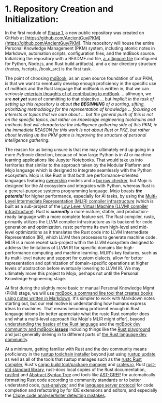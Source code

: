 # 1. **Repository Creation and Initialization:** 

In the first module of [Phase 1](/1.md), a new public repository was created on GitHub at [https://github.com/AncientGuy/PKM](https://github.com/AncientGuy/PKM). This repository will house the entire Personal Knowledge Management (PKM) system, including atomic notes in Markdown, automation scripts, configuration files, and the mdBook source. Initializing the repository with a README.md file, [a .gitignore file](https://github.com/groda/the_ultimate_gitignore_guide) (configured for Python, Node.js, and Rust build artifacts), and a clear directory structure (/notes, /scripts, /book\_src) is the first task. 

The point of choosing [mdBook](https://rust-lang.github.io/mdBook/), as an open source foundation of our PKM, is that we want to eventually develop enough proficiency in the specific use of mdBook and the Rust language that mdBook is written in, that we can seriously [entertain thoughts of of contributing to mdBook](https://github.com/rust-lang/mdBook/blob/master/CONTRIBUTING.md) ... although, we are ***not yet*** sure of committing to that objective ... but *implicit in the task of setting up this repository is about* ***the BEGINNING*** *of a sorting, sifting, prioritizing methodology for the representation of knowledge ... focusing on interests or topics that we care about ... but the general push of this is not on the specific topics, but rather on knowledge engineering toolchains and methods that will characterize the intelligence gathering side of this PKM, ie the immediate REASON for this work is not about Rust or PKE, but rather about leveling up the PKM game is improving the structure of personal intelligence gathering*.  

The reason for us being unsure is that me may ultimately end up going in a more *Pythonic* direction, because of how large Python is in AI or machine learning applications like Jupyter Notebooks. That would take us into territories that similar to the approach taken by the Modular Platform and Mojo language which is designed to integrate seamlessly with the Python ecosystem. Mojo is like Rust in that both are performance-oriented languages featuring [ownership](https://doc.rust-lang.org/book/ch04-00-understanding-ownership.html) models and a [borrow checker](https://doc.rust-lang.org/1.8.0/book/references-and-borrowing.html), but Mojo is designed for the AI ecosystem and integrates with Python, whereas Rust is a general-purpose systems programming language. Mojo boasts ***the potential*** for higher performance, especially for AI tasks, by using the [Multi-Level Intermediate Representation (MLIR) compiler infrastructure](https://www.modular.com/blog/democratizing-ai-compute-part-8-what-about-the-mlir-compiler-infrastructure) (which is built as a sub-project of the [Low Level Virtual Machine (LLVM) compiler infrastructure](https://github.com/llvm/llvm-project)). Rust is ***currently*** a more mature, stable, and production-ready language with a more complete feature set. The Rust compiler, rustc, primarily utilizes the LLVM compiler infrastructure as its backend for code generation and optimization. rustc performs its own high-level and mid-level optimizations as it translates the Rust code into LLVM Intermediate Representation (IR), which LLVM then processes to generate machine code. MLIR is a more recent sub-project within the LLVM ecosystem designed to address the limitations of LLVM IR for specific domains like high-performance computing and machine learning. MLIR's key features, such as its multi-level nature and support for custom dialects, allow for better representation and optimization of domain-specific operations at higher levels of abstraction before eventually lowering to LLVM IR. We may ultimately move this project to Mojo, perhaps not until the Personal Knowledge Engineering stage.

At first during the slightly more basic or manual Personal Knowledge Mgmt (PKM) stage, we will use [mdBook, a command line tool that creates books using notes written in Markdown](https://rust-lang.github.io/mdBook/). It's simpler to work with Markdown notes starting out, but our real motive is understanding how humans express ideas to machines. That means becoming proficient enough in Rust langauge idioms [to better appreciate what the rustc Rust compiler does and what a multi-level approach like Mojo's MLIR might offer], beyond [understanding the basics of the Rust language](https://github.com/rust-lang/rustlings/) and the [mdBook dev community and mdBook ***issues***](https://github.com/rust-lang/mdBook/issues) including things like the [Rust playground](https://play.rust-lang.org/?version=stable&mode=debug) and just generally delving in to different parts of [the Rust language dev community](https://github.com/rust-lang/). 

At a minimum, getting familiar with Rust and the dev community means proficiency in the [rustup toolchain installer](https://github.com/rust-lang/rustup) beyond just using [rustup update](https://rust-lang.github.io/rustup/basics.html#keeping-rustup-up-to-date) as well as all of the tools that rustup manages such as the [rustc Rust compiler](https://github.com/rust-lang/rustc-dev-guide), Rust's [cargo build tool/package manager](https://doc.rust-lang.org/cargo/) and [crates.io](https://github.com/rust-lang/crates.io), Rust [rust-std standard library](https://doc.rust-lang.org/std/), rust-docs local copies of the Rust documentation, [rustfmt](https://rustprojectprimer.com/checks/formatting.html) and [Abstract Syntax Tree](https://en.wikipedia.org/wiki/Abstract_syntax_tree) and tools like [AST-GREP](https://ast-grep.github.io/) for automatically formatting Rust code according to community standards or to better understand code, [rust-analyzer](https://rust-analyzer.github.io/book/) and the [language server protocol](https://microsoft.github.io/language-server-protocol/) for code completion and refactoring by for IDE extensions and editors, and especially the [Clippy code analyser/linter detecting mistakes](https://doc.rust-lang.org/clippy/).


